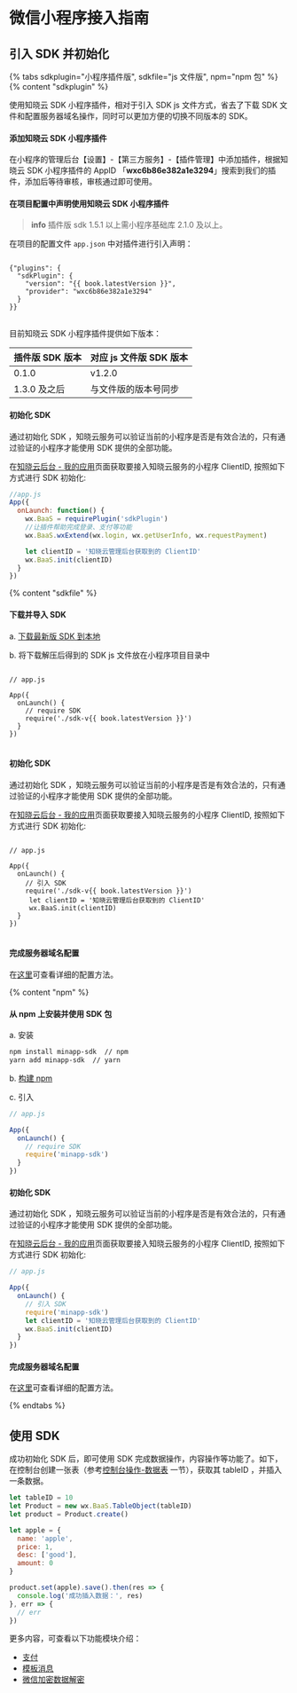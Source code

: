 # 微信小程序接入指南

## 引入 SDK 并初始化

{% tabs sdkplugin="小程序插件版", sdkfile="js 文件版", npm="npm 包" %}
{% content "sdkplugin" %}

使用知晓云 SDK 小程序插件，相对于引入 SDK js 文件方式，省去了下载 SDK 文件和配置服务器域名操作，同时可以更加方便的切换不同版本的 SDK。

#### 添加知晓云 SDK 小程序插件

在小程序的管理后台【设置】-【第三方服务】-【插件管理】中添加插件，根据知晓云 SDK 小程序插件的 AppID 「**wxc6b86e382a1e3294**」搜索到我们的插件，添加后等待审核，审核通过即可使用。

#### 在项目配置中声明使用知晓云 SDK 小程序插件

> **info**
> 插件版 sdk 1.5.1 以上需小程序基础库 2.1.0 及以上。

在项目的配置文件 `app.json` 中对插件进行引入声明：


<pre>
<code class="lang-js">
{"plugins": {
  "sdkPlugin": {
    "version": "{{ book.latestVersion }}",
    "provider": "wxc6b86e382a1e3294"
  }
}}
</code>
</pre>

目前知晓云 SDK 小程序插件提供如下版本：

| 插件版 SDK 版本 | 对应 js 文件版 SDK 版本 |
| :------------ | :----- |
| 0.1.0         | v1.2.0 |
| 1.3.0 及之后   | 与文件版的版本号同步 |

#### 初始化 SDK

通过初始化 SDK ，知晓云服务可以验证当前的小程序是否是有效合法的，只有通过验证的小程序才能使用 SDK 提供的全部功能。

在[知晓云后台 - 我的应用](https://cloud.minapp.com/admin/profile/)页面获取要接入知晓云服务的小程序 ClientID, 按照如下方式进行 SDK 初始化:

```js
//app.js
App({
  onLaunch: function() {
    wx.BaaS = requirePlugin('sdkPlugin')
    //让插件帮助完成登录、支付等功能
    wx.BaaS.wxExtend(wx.login, wx.getUserInfo, wx.requestPayment)

    let clientID = '知晓云管理后台获取到的 ClientID'
    wx.BaaS.init(clientID)
  }
})
```

{% content "sdkfile" %}

#### 下载并导入 SDK

a. [下载最新版 SDK 到本地](./download-sdk.md)

b. 将下载解压后得到的 SDK js 文件放在小程序项目目录中

<pre>
<code class="lang-js">
// app.js

App({
  onLaunch() {
    // require SDK
    require('./sdk-v{{ book.latestVersion }}')
  }
})
</code>
</pre>

#### 初始化 SDK

通过初始化 SDK ，知晓云服务可以验证当前的小程序是否是有效合法的，只有通过验证的小程序才能使用 SDK 提供的全部功能。

在[知晓云后台 - 我的应用](https://cloud.minapp.com/admin/profile/)页面获取要接入知晓云服务的小程序 ClientID, 按照如下方式进行 SDK 初始化:

<pre>
<code class="lang-js">
// app.js

App({
  onLaunch() {
    // 引入 SDK
    require('./sdk-v{{ book.latestVersion }}')
     let clientID = '知晓云管理后台获取到的 ClientID'
     wx.BaaS.init(clientID)
  }
})
</code>
</pre>

#### 完成服务器域名配置

在[这里](/newbies/README.md#小程序第三方授权以及服务器域名配置)可查看详细的配置方法。


{% content "npm" %}

#### 从 npm 上安装并使用 SDK 包
a. 安装
```sh
npm install minapp-sdk  // npm
yarn add minapp-sdk  // yarn
```
b. [构建 npm](https://developers.weixin.qq.com/miniprogram/dev/devtools/npm.html)

c. 引入
```js
// app.js

App({
  onLaunch() {
    // require SDK
    require('minapp-sdk')
  }
})
```

#### 初始化 SDK

通过初始化 SDK ，知晓云服务可以验证当前的小程序是否是有效合法的，只有通过验证的小程序才能使用 SDK 提供的全部功能。

在[知晓云后台 - 我的应用](https://cloud.minapp.com/admin/profile/)页面获取要接入知晓云服务的小程序 ClientID, 按照如下方式进行 SDK 初始化:
```js
// app.js

App({
  onLaunch() {
    // 引入 SDK
    require('minapp-sdk')
    let clientID = '知晓云管理后台获取到的 ClientID'
    wx.BaaS.init(clientID)
  }
})
```

#### 完成服务器域名配置

在[这里](/newbies/README.md#小程序第三方授权以及服务器域名配置)可查看详细的配置方法。

{% endtabs %}


## 使用 SDK

成功初始化 SDK 后，即可使用 SDK 完成数据操作，内容操作等功能了。如下，在控制台创建一张表（参考[控制台操作-数据表](../dashboard/schema.md) 一节），获取其 tableID ，并插入一条数据。

```js
let tableID = 10
let Product = new wx.BaaS.TableObject(tableID)
let product = Product.create()

let apple = {
  name: 'apple',
  price: 1,
  desc: ['good'],
  amount: 0
}

product.set(apple).save().then(res => {
  console.log('成功插入数据：', res)
}, err => {
  // err
})
```
更多内容，可查看以下功能模块介绍：

* [支付](./payment/README.md)
* [模板消息](./template-message.md)
* [微信加密数据解密](./wechat-decrypt.md)